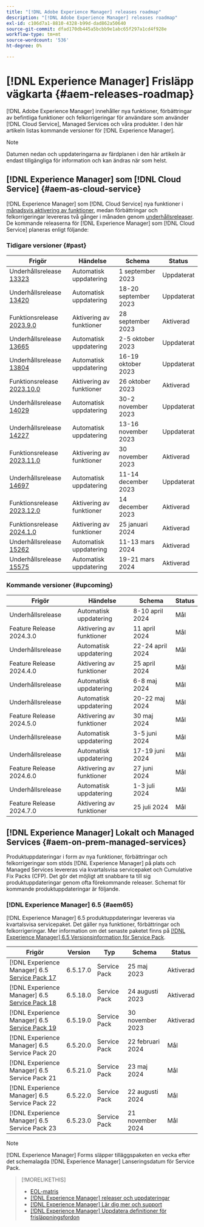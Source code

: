 ```yaml
---
title: "[!DNL Adobe Experience Manager] releases roadmap"
description: "[!DNL Adobe Experience Manager] releases roadmap"
exl-id: c106d7a1-8810-4328-b99d-dad862a50640
source-git-commit: dfad170db445a5bcbb9e1abc65f297a1cd4f928e
workflow-type: tm+mt
source-wordcount: '536'
ht-degree: 0%

---
```


# [!DNL Experience Manager] Frisläpp vägkarta {#aem-releases-roadmap}

[!DNL Adobe Experience Manager] innehåller nya funktioner, förbättringar av befintliga funktioner och felkorrigeringar för användare som använder [!DNL Cloud Service], Managed Services och våra produkter. I den här artikeln listas kommande versioner för [!DNL Experience Manager].

>[!NOTE]
>
>Datumen nedan och uppdateringarna av färdplanen i den här artikeln är endast tillgängliga för information och kan ändras när som helst.

## [!DNL Experience Manager] som [!DNL Cloud Service] {#aem-as-cloud-service}

[!DNL Experience Manager] som [!DNL Cloud Service] nya funktioner i [månadsvis aktivering av funktioner](https://experienceleague.adobe.com/docs/experience-manager-cloud-service/content/release-notes/release-notes/release-notes-current.html), medan förbättringar och felkorrigeringar levereras två gånger i månaden genom [underhållsreleaser](https://experienceleague.adobe.com/docs/experience-manager-cloud-service/content/release-notes/maintenance/latest.html).
De kommande releaserna för [!DNL Experience Manager] som [!DNL Cloud Service] planeras enligt följande:

### Tidigare versioner {#past}

| Frigör | Händelse | Schema | Status |
|---|---|---|---|
| Underhållsrelease [13323](https://experienceleague.adobe.com/docs/experience-manager-cloud-service/content/release-notes/maintenance/2023/2023-9-0.html#release-13323) | Automatisk uppdatering | 1 september 2023 | Uppdaterat |
| Underhållsrelease [13420](https://experienceleague.adobe.com/docs/experience-manager-cloud-service/content/release-notes/maintenance/2023/2023-9-0.html#release-13420) | Automatisk uppdatering | 18-20 september 2023 | Uppdaterat |
| Funktionsrelease [2023.9.0](https://experienceleague.adobe.com/docs/experience-manager-cloud-service/content/release-notes/release-notes/2023/release-notes-2023-9-0.html) | Aktivering av funktioner | 28 september 2023 | Aktiverad |
| Underhållsrelease [13665](https://experienceleague.adobe.com/docs/experience-manager-cloud-service/content/release-notes/maintenance/2023/2023-10-0.html#release-13665) | Automatisk uppdatering | 2-5 oktober 2023 | Uppdaterat |
| Underhållsrelease [13804](https://experienceleague.adobe.com/docs/experience-manager-cloud-service/content/release-notes/maintenance/2023/2023-10-0.html#release-13804) | Automatisk uppdatering | 16-19 oktober 2023 | Uppdaterat |
| Funktionsrelease [2023.10.0](https://experienceleague.adobe.com/docs/experience-manager-cloud-service/content/release-notes/release-notes/2023/release-notes-2023-10-0.html) | Aktivering av funktioner | 26 oktober 2023 | Aktiverad |
| Underhållsrelease [14029](https://experienceleague.adobe.com/docs/experience-manager-cloud-service/content/release-notes/maintenance/2023/2023-11-0.html#release-14029) | Automatisk uppdatering | 30-2 november 2023 | Uppdaterat |
| Underhållsrelease [14227](https://experienceleague.adobe.com/docs/experience-manager-cloud-service/content/release-notes/maintenance/2023/2023-11-0.html#release-14227) | Automatisk uppdatering | 13-16 november 2023 | Uppdaterat |
| Funktionsrelease [2023.11.0](https://experienceleague.adobe.com/docs/experience-manager-cloud-service/content/release-notes/release-notes/2023/release-notes-2023-11-0.html) | Aktivering av funktioner | 30 november 2023 | Aktiverad |
| Underhållsrelease [14697](https://experienceleague.adobe.com/docs/experience-manager-cloud-service/content/release-notes/maintenance/2023/2023-12-0.html#release-14697) | Automatisk uppdatering | 11-14 december 2023 | Uppdaterat |
| Funktionsrelease [2023.12.0](https://experienceleague.adobe.com/docs/experience-manager-cloud-service/content/release-notes/release-notes/2023/release-notes-2023-12-0.html) | Aktivering av funktioner | 14 december 2023 | Aktiverad |
| Funktionsrelease [2024.1.0](https://experienceleague.adobe.com/docs/experience-manager-cloud-service/content/release-notes/release-notes/release-notes-current.html) | Aktivering av funktioner | 25 januari 2024 | Aktiverad |
| Underhållsrelease [15262](https://experienceleague.adobe.com/docs/experience-manager-cloud-service/content/release-notes/maintenance/2024/2024-3-0.html#release-15262) | Automatisk uppdatering | 11-13 mars 2024 | Aktiverad |
| Underhållsrelease [15575](https://experienceleague.adobe.com/en/docs/experience-manager-cloud-service/content/release-notes/maintenance/latest) | Automatisk uppdatering | 19-21 mars 2024 | Aktiverad |


### Kommande versioner {#upcoming}

| Frigör | Händelse | Schema | Status |
|---|---|---|---|
| Underhållsrelease | Automatisk uppdatering | 8-10 april 2024 | Mål |
| Feature Release 2024.3.0 | Aktivering av funktioner | 11 april 2024 | Mål |
| Underhållsrelease | Automatisk uppdatering | 22-24 april 2024 | Mål |
| Feature Release 2024.4.0 | Aktivering av funktioner | 25 april 2024 | Mål |
| Underhållsrelease | Automatisk uppdatering | 6-8 maj 2024 | Mål |
| Underhållsrelease | Automatisk uppdatering | 20-22 maj 2024 | Mål |
| Feature Release 2024.5.0 | Aktivering av funktioner | 30 maj 2024 | Mål |
| Underhållsrelease | Automatisk uppdatering | 3-5 juni 2024 | Mål |
| Underhållsrelease | Automatisk uppdatering | 17-19 juni 2024 | Mål |
| Feature Release 2024.6.0 | Aktivering av funktioner | 27 juni 2024 | Mål |
| Underhållsrelease | Automatisk uppdatering | 1-3 juli 2024 | Mål |
| Feature Release 2024.7.0 | Aktivering av funktioner | 25 juli 2024 | Mål |

## [!DNL Experience Manager] Lokalt och Managed Services {#aem-on-prem-managed-services}

Produktuppdateringar i form av nya funktioner, förbättringar och felkorrigeringar som stöds [!DNL Experience Manager] på plats och Managed Services levereras via kvartalsvisa servicepaket och Cumulative Fix Packs (CFP). Det gör det möjligt att snabbare ta till sig produktuppdateringar genom ofta förekommande releaser. Schemat för kommande produktuppdateringar är följande.

### [!DNL Experience Manager] 6.5 {#aem65}

[!DNL Experience Manager] 6.5 produktuppdateringar levereras via kvartalsvisa servicepaket. Det gäller nya funktioner, förbättringar och felkorrigeringar. Mer information om det senaste paketet finns på [[!DNL Experience Manager] 6.5 Versionsinformation för Service Pack](https://experienceleague.adobe.com/docs/experience-manager-65/content/release-notes/release-notes.html).

| Frigör | Version | Typ | Schema | Status |
|---|---|---|---|---|
| [!DNL Experience Manager] 6.5 [Service Pack 17](https://experienceleague.adobe.com/docs/experience-manager-65/content/release-notes/service-pack/6-5-17.html) | 6.5.17.0 | Service Pack | 25 maj 2023 | Aktiverad |
| [!DNL Experience Manager] 6.5 [Service Pack 18](https://experienceleague.adobe.com/docs/experience-manager-65/content/release-notes/service-pack/6-5-18.html) | 6.5.18.0 | Service Pack | 24 augusti 2023 | Aktiverad |
| [!DNL Experience Manager] 6.5 [Service Pack 19](https://experienceleague.adobe.com/docs/experience-manager-65/content/release-notes/release-notes.html) | 6.5.19.0 | Service Pack | 30 november 2023 | Aktiverad |
| [!DNL Experience Manager] 6.5 Service Pack 20 | 6.5.20.0 | Service Pack | 22 februari 2024 | Mål |
| [!DNL Experience Manager] 6.5 Service Pack 21 | 6.5.21.0 | Service Pack | 23 maj 2024 | Mål |
| [!DNL Experience Manager] 6.5 Service Pack 22 | 6.5.22.0 | Service Pack | 22 augusti 2024 | Mål |
| [!DNL Experience Manager] 6.5 Service Pack 23 | 6.5.23.0 | Service Pack | 21 november 2024 | Mål |

>[!NOTE]
>
>[!DNL Experience Manager] Forms släpper tilläggspaketen en vecka efter det schemalagda [!DNL Experience Manager] Lanseringsdatum för Service Pack.

>[!MORELIKETHIS]
>
>* [EOL-matris](https://helpx.adobe.com/support/programs/eol-matrix.html)
>* [[!DNL Experience Manager] releaser och uppdateringar](https://experienceleague.adobe.com/docs/experience-manager-release-information/aem-release-updates/aem-releases-updates.html?lang=en)
>* [[!DNL Experience Manager] Lär dig mer och support](https://experienceleague.adobe.com/docs/experience-manager-cloud-service.html)
>* [[!DNL Experience Manager] Uppdatera definitioner för frisläppningsfordon](/help/using/update-release-vehicle-definitions.md)
